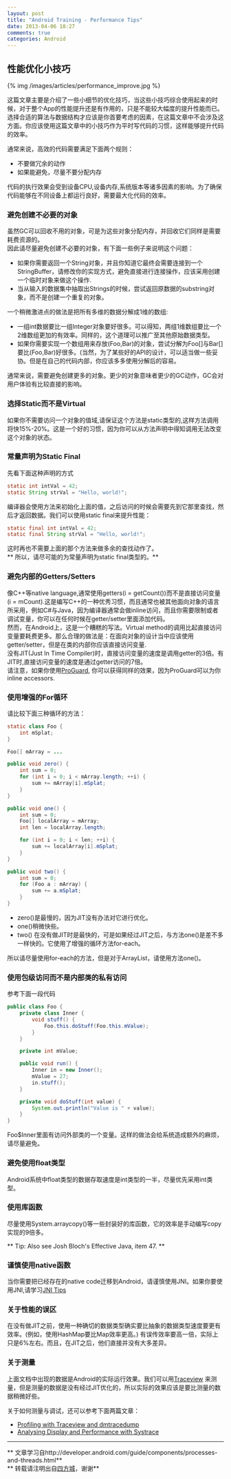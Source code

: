 ```yaml
---
layout: post
title: "Android Training - Performance Tips"
date: 2013-04-06 18:27
comments: true
categories: Android
---
```


## 性能优化小技巧
{% img /images/articles/performance_improve.jpg %}

这篇文章主要是介绍了一些小细节的优化技巧，当这些小技巧综合使用起来的时候，对于整个App的性能提升还是有作用的，只是不能较大幅度的提升性能而已。选择合适的算法与数据结构才应该是你首要考虑的因素，在这篇文章中不会涉及这方面。你应该使用这篇文章中的小技巧作为平时写代码的习惯，这样能够提升代码的效率。  

<!-- more -->

通常来说，高效的代码需要满足下面两个规则：

* 不要做冗余的动作
* 如果能避免，尽量不要分配内存

代码的执行效果会受到设备CPU,设备内存,系统版本等诸多因素的影响。为了确保代码能够在不同设备上都运行良好，需要最大化代码的效率。

### 避免创建不必要的对象
虽然GC可以回收不用的对象，可是为这些对象分配内存，并回收它们同样是需要耗费资源的。  
因此请尽量避免创建不必要的对象，有下面一些例子来说明这个问题：

* 如果你需要返回一个String对象，并且你知道它最终会需要连接到一个StringBuffer，请修改你的实现方式，避免直接进行连接操作，应该采用创建一个临时对象来做这个操作.
* 当从输入的数据集中抽取出Strings的时候，尝试返回原数据的substring对象，而不是创建一个重复的对象。

一个稍微激进点的做法是把所有多维的数据分解成1维的数组:

* 一组int数据要比一组Integer对象要好很多。可以得知，两组1维数组要比一个2维数组更加的有效率。同样的，这个道理可以推广至其他原始数据类型。
* 如果你需要实现一个数组用来存放(Foo,Bar)的对象，尝试分解为Foo[]与Bar[]要比(Foo,Bar)好很多。(当然，为了某些好的API的设计，可以适当做一些妥协。但是在自己的代码内部，你应该多多使用分解后的容易。

通常来说，需要避免创建更多的对象。更少的对象意味者更少的GC动作，GC会对用户体验有比较直接的影响。

### 选择Static而不是Virtual
如果你不需要访问一个对象的值域,请保证这个方法是static类型的,这样方法调用将快15%-20%。这是一个好的习惯，因为你可以从方法声明中得知调用无法改变这个对象的状态。

### 常量声明为Static Final
先看下面这种声明的方式
```java
static int intVal = 42;
static String strVal = "Hello, world!";
```
编译器会使用<clinit>方法来初始化上面的值，之后访问的时候会需要先到它那里查找，然后才返回数据。我们可以使用static final来提升性能：
```java
static final int intVal = 42;
static final String strVal = "Hello, world!";
```
这时再也不需要上面的那个方法来做多余的查找动作了。  
** 所以，请尽可能的为常量声明为static final类型的。**

### 避免内部的Getters/Setters
像C++等native language,通常使用getters(i = getCount())而不是直接访问变量(i = mCount).这是编写C++的一种优秀习惯，而且通常也被其他面向对象的语言所采用，例如C#与Java，因为编译器通常会做inline访问，而且你需要限制或者调试变量，你可以在任何时候在getter/setter里面添加代码。  
然而，在Android上，这是一个糟糕的写法。Virtual method的调用比起直接访问变量要耗费更多。那么合理的做法是：在面向对象的设计当中应该使用getter/setter，但是在类的内部你应该直接访问变量.  
没有JIT(Just In Time Compiler)时，直接访问变量的速度是调用getter的3倍。有JIT时,直接访问变量的速度是通过getter访问的7倍。  
请注意，如果你使用[ProGuard](http://developer.android.com/tools/help/proguard.html), 你可以获得同样的效果，因为ProGuard可以为你inline accessors.

### 使用增强的For循环
请比较下面三种循环的方法：

```java
static class Foo {
    int mSplat;
}

Foo[] mArray = ...

public void zero() {
    int sum = 0;
    for (int i = 0; i < mArray.length; ++i) {
        sum += mArray[i].mSplat;
    }
}

public void one() {
    int sum = 0;
    Foo[] localArray = mArray;
    int len = localArray.length;

    for (int i = 0; i < len; ++i) {
        sum += localArray[i].mSplat;
    }
}

public void two() {
    int sum = 0;
    for (Foo a : mArray) {
        sum += a.mSplat;
    }
}
```

* zero()是最慢的，因为JIT没有办法对它进行优化。  
* one()稍微快些。  
* two() 在没有做JIT时是最快的，可是如果经过JIT之后，与方法one()是差不多一样快的。它使用了增强的循环方法for-each。

所以请尽量使用for-each的方法，但是对于ArrayList，请使用方法one()。

### 使用包级访问而不是内部类的私有访问
参考下面一段代码

```java
public class Foo {
    private class Inner {
        void stuff() {
            Foo.this.doStuff(Foo.this.mValue);
        }
    }

    private int mValue;

    public void run() {
        Inner in = new Inner();
        mValue = 27;
        in.stuff();
    }

    private void doStuff(int value) {
        System.out.println("Value is " + value);
    }
}
```
Foo$Inner里面有访问外部类的一个变量。这样的做法会给系统造成额外的麻烦，请尽量避免。

### 避免使用float类型
Android系统中float类型的数据存取速度是int类型的一半，尽量优先采用int类型。

### 使用库函数
尽量使用System.arraycopy()等一些封装好的库函数，它的效率是手动编写copy实现的9倍多。

** Tip: Also see Josh Bloch's Effective Java, item 47. **

### 谨慎使用native函数
当你需要把已经存在的native code迁移到Android，请谨慎使用JNI。如果你要使用JNI,请学习[JNI Tips](http://developer.android.com/guide/practices/jni.html)

### 关于性能的误区
在没有做JIT之前，使用一种确切的数据类型确实要比抽象的数据类型速度要更有效率。(例如，使用HashMap要比Map效率更高。) 有误传效率要高一倍，实际上只是6%左右。而且，在JIT之后，他们直接并没有大多差异。

### 关于测量
上面文档中出现的数据是Android的实际运行效果。我们可以用[Traceview](http://developer.android.com/tools/debugging/debugging-tracing.html) 来测量，但是测量的数据是没有经过JIT优化的，所以实际的效果应该是要比测量的数据稍微好些。  

关于如何测量与调试，还可以参考下面两篇文章：

* [Profiling with Traceview and dmtracedump](http://developer.android.com/tools/debugging/debugging-tracing.html)  
* [Analysing Display and Performance with Systrace](http://developer.android.com/tools/debugging/systrace.html)


*****************
** 文章学习自http://developer.android.com/guide/components/processes-and-threads.html**  
** 转载请注明出自[四方城](http:://kesenhoo.github.com)，谢谢**

